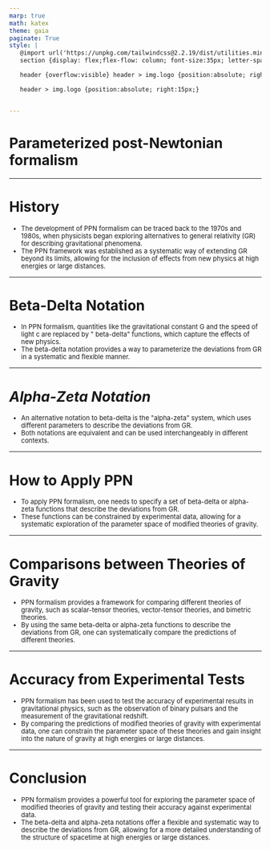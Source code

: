 ```yaml
---
marp: true
math: katex
theme: gaia
paginate: True
style: |
   @import url('https://unpkg.com/tailwindcss@2.2.19/dist/utilities.min.css');
   section {display: flex;flex-flow: column; font-size:35px; letter-spacing:1.4px;}

   header {overflow:visible} header > img.logo {position:absolute; right:15px;}

   header > img.logo {position:absolute; right:15px;}


---
```

<!-- backgroundImage: url('backgrounds/wwwatercolor (7).png') -->
<!-- _class: lead -->

 # Parameterized post-Newtonian formalism

---
<style scoped>p,li {font-size:0.92em}</style>

 # **History**
- The development of PPN formalism can be traced back to the 1970s and 1980s, when physicists began exploring alternatives to general relativity (GR) for describing gravitational phenomena.
- The PPN framework was established as a systematic way of extending GR beyond its limits, allowing for the inclusion of effects from new physics at high energies or large distances.


---
<style scoped>p,li {font-size:0.92em}</style>

 # Beta-Delta Notation

- In PPN formalism, quantities like the gravitational constant G and the speed of light c are replaced by " beta-delta" functions, which capture the effects of new physics.
- The beta-delta notation provides a way to parameterize the deviations from GR in a systematic and flexible manner.

---
<style scoped>p,li {font-size:0.92em}</style>

 # _Alpha-Zeta Notation_

- An alternative notation to beta-delta is the "alpha-zeta" system, which uses different parameters to describe the deviations from GR.
- Both notations are equivalent and can be used interchangeably in different contexts.

---
<style scoped>p,li {font-size:0.92em}</style>

 # How to Apply PPN
- To apply PPN formalism, one needs to specify a set of beta-delta or alpha-zeta functions that describe the deviations from GR.
- These functions can be constrained by experimental data, allowing for a systematic exploration of the parameter space of modified theories of gravity.


---
<style scoped>p,li {font-size:0.92em}</style>

 # Comparisons between Theories of Gravity

- PPN formalism provides a framework for comparing different theories of gravity, such as scalar-tensor theories, vector-tensor theories, and bimetric theories.
- By using the same beta-delta or alpha-zeta functions to describe the deviations from GR, one can systematically compare the predictions of different theories.

---
<style scoped>p,li {font-size:0.92em}</style>

 # Accuracy from Experimental Tests

- PPN formalism has been used to test the accuracy of experimental results in gravitational physics, such as the observation of binary pulsars and the measurement of the gravitational redshift.
- By comparing the predictions of modified theories of gravity with experimental data, one can constrain the parameter space of these theories and gain insight into the nature of gravity at high energies or large distances.

---
<style scoped>p,li {font-size:0.92em}</style>

 # Conclusion
- PPN formalism provides a powerful tool for exploring the parameter space of modified theories of gravity and testing their accuracy against experimental data.
- The beta-delta and alpha-zeta notations offer a flexible and systematic way to describe the deviations from GR, allowing for a more detailed understanding of the structure of spacetime at high energies or large distances.
